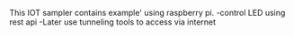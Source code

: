 This IOT sampler contains example' using raspberry pi.
	-control LED using rest api
	-Later use tunneling tools to access via internet